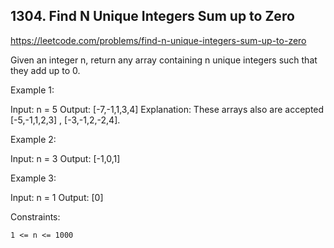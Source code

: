 ## 1304. Find N Unique Integers Sum up to Zero

https://leetcode.com/problems/find-n-unique-integers-sum-up-to-zero

Given an integer n, return any array containing n unique integers such that they add up to 0.

Example 1:

Input: n = 5
Output: [-7,-1,1,3,4]
Explanation: These arrays also are accepted [-5,-1,1,2,3] , [-3,-1,2,-2,4].

Example 2:

Input: n = 3
Output: [-1,0,1]

Example 3:

Input: n = 1
Output: [0]

Constraints:

    1 <= n <= 1000
